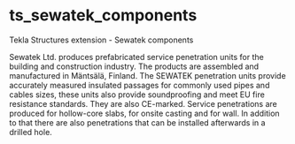 ts_sewatek_components
=====================

Tekla Structures extension - Sewatek components

Sewatek Ltd. produces prefabricated service penetration units for the building and construction industry. The products are assembled and manufactured in Mäntsälä, Finland. The SEWATEK penetration units provide accurately measured insulated passages for commonly used pipes and cables sizes, these units also provide soundproofing and meet EU fire resistance standards. They are also CE-marked. Service penetrations are produced for hollow-core slabs, for onsite casting and for wall. In addition to that there are also penetrations that can be installed afterwards in a drilled hole.
